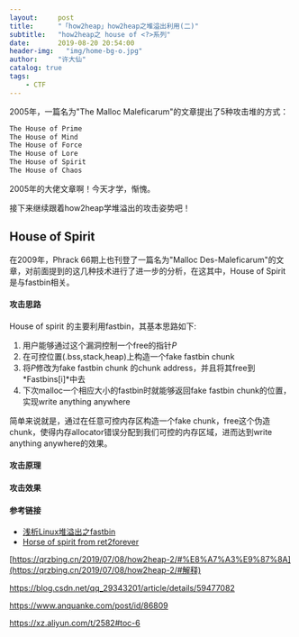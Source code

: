 ```yaml
---
layout:     post
title:      "「how2heap」how2heap之堆溢出利用(二)"
subtitle:   "how2heap之 house of <?>系列"
date:       2019-08-20 20:54:00
header-img:   "img/home-bg-o.jpg"
author:     "许大仙"
catalog: true
tags:
    - CTF
---
```


2005年，一篇名为"The Malloc Maleficarum"的文章提出了5种攻击堆的方式：

```html
The House of Prime
The House of Mind
The House of Force
The House of Lore
The House of Spirit
The House of Chaos
```

2005年的大佬文章啊！今天才学，惭愧。

接下来继续跟着how2heap学堆溢出的攻击姿势吧！

## House of Spirit

在2009年，Phrack 66期上也刊登了一篇名为"Malloc Des-Maleficarum"的文章，对前面提到的这几种技术进行了进一步的分析，在这其中，House of Spirit是与fastbin相关。

#### 攻击思路

House of spirit 的主要利用fastbin，其基本思路如下:

1. 用户能够通过这个漏洞控制一个free的指针*P*
2. 在可控位置(.bss,stack,heap)上构造一个fake fastbin chunk
3. 将*P*修改为fake fastbin chunk 的chunk address，并且将其free到*Fastbins[i]*中去
4. 下次malloc一个相应大小的fastbin时就能够返回fake fastbin chunk的位置，实现write anything anywhere

简单来说就是，通过在任意可控内存区构造一个fake chunk，free这个伪造chunk，使得内存allocator错误分配到我们可控的内存区域，进而达到write anything anywhere的效果。

#### 攻击原理



#### 攻击效果



#### 参考链接

- [浅析Linux堆溢出之fastbin](https://www.freebuf.com/news/88660.html)
- [Horse of spirit from ret2forever](https://tac1t0rnx.space/2018/02/14/horse-of-spirit/)

[https://qrzbing.cn/2019/07/08/how2heap-2/#%E8%A7%A3%E9%87%8A](https://qrzbing.cn/2019/07/08/how2heap-2/#解释)

https://blog.csdn.net/qq_29343201/article/details/59477082

https://www.anquanke.com/post/id/86809

https://xz.aliyun.com/t/2582#toc-6